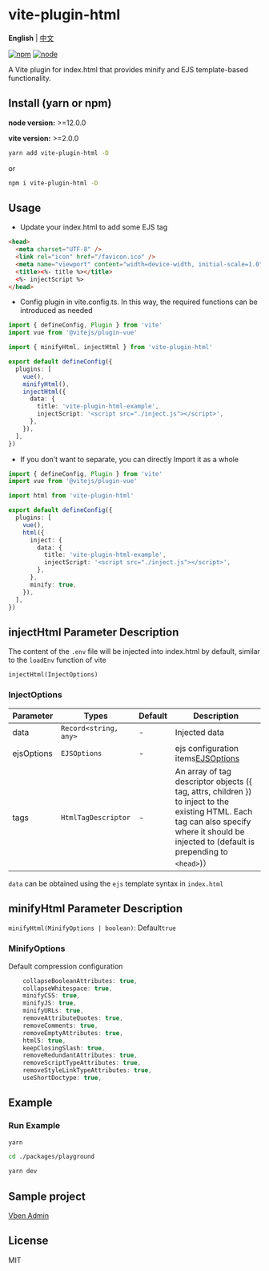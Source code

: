 # vite-plugin-html

**English** | [中文](./README.zh_CN.md)

[![npm][npm-img]][npm-url] [![node][node-img]][node-url]

A Vite plugin for index.html that provides minify and EJS template-based functionality.

## Install (yarn or npm)

**node version:** >=12.0.0

**vite version:** >=2.0.0

```bash
yarn add vite-plugin-html -D
```

or

```bash
npm i vite-plugin-html -D
```

## Usage

- Update your index.html to add some EJS tag

```html
<head>
  <meta charset="UTF-8" />
  <link rel="icon" href="/favicon.ico" />
  <meta name="viewport" content="width=device-width, initial-scale=1.0" />
  <title><%- title %></title>
  <%- injectScript %>
</head>
```

- Config plugin in vite.config.ts. In this way, the required functions can be introduced as needed

```ts
import { defineConfig, Plugin } from 'vite'
import vue from '@vitejs/plugin-vue'

import { minifyHtml, injectHtml } from 'vite-plugin-html'

export default defineConfig({
  plugins: [
    vue(),
    minifyHtml(),
    injectHtml({
      data: {
        title: 'vite-plugin-html-example',
        injectScript: '<script src="./inject.js"></script>',
      },
    }),
  ],
})
```

- If you don’t want to separate, you can directly Import it as a whole

```ts
import { defineConfig, Plugin } from 'vite'
import vue from '@vitejs/plugin-vue'

import html from 'vite-plugin-html'

export default defineConfig({
  plugins: [
    vue(),
    html({
      inject: {
        data: {
          title: 'vite-plugin-html-example',
          injectScript: '<script src="./inject.js"></script>',
        },
      },
      minify: true,
    }),
  ],
})
```

## injectHtml Parameter Description

The content of the `.env` file will be injected into index.html by default, similar to the `loadEnv` function of vite

`injectHtml(InjectOptions)`

### InjectOptions

| Parameter  | Types                 | Default | Description                                                                                                                                                                                  |
| ---------- | --------------------- | ------- | -------------------------------------------------------------------------------------------------------------------------------------------------------------------------------------------- |
| data       | `Record<string, any>` | -       | Injected data                                                                                                                                                                                |
| ejsOptions | `EJSOptions`          | -       | ejs configuration items[EJSOptions](https://github.com/mde/ejs#options)                                                                                                                      |
| tags       | `HtmlTagDescriptor`   | -       | An array of tag descriptor objects ({ tag, attrs, children }) to inject to the existing HTML. Each tag can also specify where it should be injected to (default is prepending to `<head>`)） |

`data` can be obtained using the `ejs` template syntax in `index.html`

## minifyHtml Parameter Description

`minifyHtml(MinifyOptions | boolean)`: Default`true`

### MinifyOptions

Default compression configuration

```ts
    collapseBooleanAttributes: true,
    collapseWhitespace: true,
    minifyCSS: true,
    minifyJS: true,
    minifyURLs: true,
    removeAttributeQuotes: true,
    removeComments: true,
    removeEmptyAttributes: true,
    html5: true,
    keepClosingSlash: true,
    removeRedundantAttributes: true,
    removeScriptTypeAttributes: true,
    removeStyleLinkTypeAttributes: true,
    useShortDoctype: true,
```

## Example

### Run Example

```bash
yarn

cd ./packages/playground

yarn dev

```

## Sample project

[Vben Admin](https://github.com/anncwb/vue-vben-admin)

## License

MIT

[npm-img]: https://img.shields.io/npm/v/vite-plugin-html.svg
[npm-url]: https://npmjs.com/package/vite-plugin-html
[node-img]: https://img.shields.io/node/v/vite-plugin-html.svg
[node-url]: https://nodejs.org/en/about/releases/
